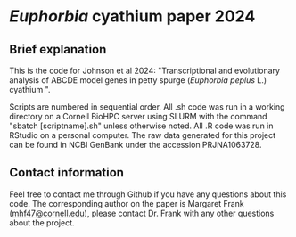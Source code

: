 # *Euphorbia* cyathium paper 2024

## Brief explanation

This is the code for Johnson et al 2024: "Transcriptional and evolutionary analysis of ABCDE model genes in petty spurge (*Euphorbia peplus* L.) cyathium ".

Scripts are numbered in sequential order.  All .sh code was run in a working directory on a Cornell BioHPC server using SLURM with the command "sbatch [scriptname].sh" unless otherwise noted.  All .R code was run in RStudio on a personal computer.  The raw data generated for this project can be found in NCBI GenBank under the accession PRJNA1063728.

## Contact information 
Feel free to contact me through Github if you have any questions about this code.  The corresponding author on the paper is Margaret Frank (mhf47@cornell.edu), please contact Dr. Frank with any other questions about the project.  
